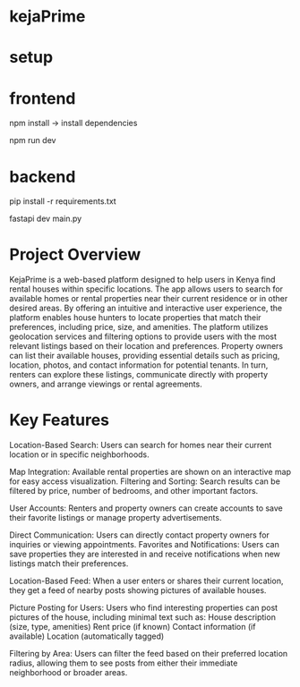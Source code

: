 # kejaPrime

# setup

# frontend
npm install -> install dependencies

npm run dev

# backend
pip install -r requirements.txt

fastapi dev main.py

# Project Overview

KejaPrime is a web-based platform designed to help users in Kenya find rental houses within specific locations. The app allows users to search for available homes or rental properties near their current residence or in other desired areas. By offering an intuitive and interactive user experience, the platform enables house hunters to locate properties that match their preferences, including price, size, and amenities.
The platform utilizes geolocation services and filtering options to provide users with the most relevant listings based on their location and preferences. Property owners can list their available houses, providing essential details such as pricing, location, photos, and contact information for potential tenants. In turn, renters can explore these listings, communicate directly with property owners, and arrange viewings or rental agreements.
# Key Features
Location-Based Search: Users can search for homes near their current location or in specific neighborhoods.

Map Integration: Available rental properties are shown on an interactive map for easy access visualization.
Filtering and Sorting: Search results can be filtered by price, number of bedrooms, and other important factors.

User Accounts: Renters and property owners can create accounts to save their favorite listings or manage property advertisements.

Direct Communication: Users can directly contact property owners for inquiries or viewing appointments.
Favorites and Notifications: Users can save properties they are interested in and receive notifications when new listings match their preferences.

Location-Based Feed: When a user enters or shares their current location, they get a feed of nearby posts showing pictures of available houses.

Picture Posting for Users: Users who find interesting properties can post pictures of the house, including minimal text such as:
House description (size, type, amenities)
Rent price (if known)
Contact information (if available)
Location (automatically tagged)

Filtering by Area: Users can filter the feed based on their preferred location radius, allowing them to see posts from either their immediate neighborhood or broader areas.
